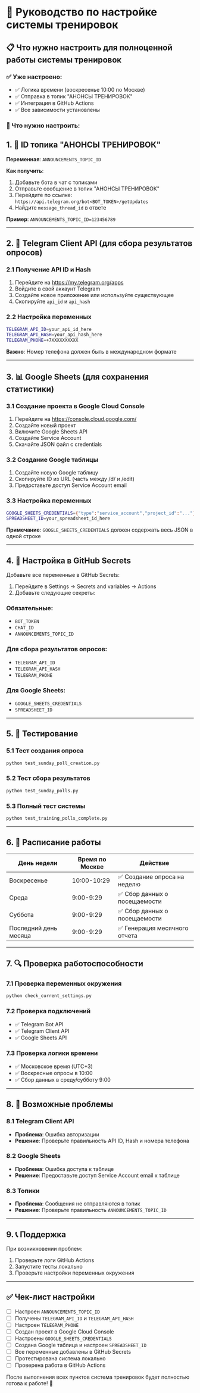 # 🏀 Руководство по настройке системы тренировок

## 📋 Что нужно настроить для полноценной работы системы тренировок

### ✅ Уже настроено:
- ✅ Логика времени (воскресенье 10:00 по Москве)
- ✅ Отправка в топик "АНОНСЫ ТРЕНИРОВОК"
- ✅ Интеграция в GitHub Actions
- ✅ Все зависимости установлены

### 🔧 Что нужно настроить:

## 1. 📱 ID топика "АНОНСЫ ТРЕНИРОВОК"

**Переменная**: `ANNOUNCEMENTS_TOPIC_ID`

**Как получить**:
1. Добавьте бота в чат с топиками
2. Отправьте сообщение в топик "АНОНСЫ ТРЕНИРОВОК"
3. Перейдите по ссылке: `https://api.telegram.org/bot<BOT_TOKEN>/getUpdates`
4. Найдите `message_thread_id` в ответе

**Пример**: `ANNOUNCEMENTS_TOPIC_ID=123456789`

---

## 2. 🔐 Telegram Client API (для сбора результатов опросов)

### 2.1 Получение API ID и Hash
1. Перейдите на https://my.telegram.org/apps
2. Войдите в свой аккаунт Telegram
3. Создайте новое приложение или используйте существующее
4. Скопируйте `api_id` и `api_hash`

### 2.2 Настройка переменных
```bash
TELEGRAM_API_ID=your_api_id_here
TELEGRAM_API_HASH=your_api_hash_here
TELEGRAM_PHONE=+7XXXXXXXXXX
```

**Важно**: Номер телефона должен быть в международном формате

---

## 3. 📊 Google Sheets (для сохранения статистики)

### 3.1 Создание проекта в Google Cloud Console
1. Перейдите на https://console.cloud.google.com/
2. Создайте новый проект
3. Включите Google Sheets API
4. Создайте Service Account
5. Скачайте JSON файл с credentials

### 3.2 Создание Google таблицы
1. Создайте новую Google таблицу
2. Скопируйте ID из URL (часть между /d/ и /edit)
3. Предоставьте доступ Service Account email

### 3.3 Настройка переменных
```bash
GOOGLE_SHEETS_CREDENTIALS={"type":"service_account","project_id":"..."}
SPREADSHEET_ID=your_spreadsheet_id_here
```

**Примечание**: `GOOGLE_SHEETS_CREDENTIALS` должен содержать весь JSON в одной строке

---

## 4. 🔧 Настройка в GitHub Secrets

Добавьте все переменные в GitHub Secrets:

1. Перейдите в Settings → Secrets and variables → Actions
2. Добавьте следующие секреты:

### Обязательные:
- `BOT_TOKEN`
- `CHAT_ID`
- `ANNOUNCEMENTS_TOPIC_ID`

### Для сбора результатов опросов:
- `TELEGRAM_API_ID`
- `TELEGRAM_API_HASH`
- `TELEGRAM_PHONE`

### Для Google Sheets:
- `GOOGLE_SHEETS_CREDENTIALS`
- `SPREADSHEET_ID`

---

## 5. 🧪 Тестирование

### 5.1 Тест создания опроса
```bash
python test_sunday_poll_creation.py
```

### 5.2 Тест сбора результатов
```bash
python test_sunday_polls.py
```

### 5.3 Полный тест системы
```bash
python test_training_polls_complete.py
```

---

## 6. 📅 Расписание работы

| День недели | Время по Москве | Действие |
|-------------|----------------|----------|
| Воскресенье | 10:00-10:29    | ✅ Создание опроса на неделю |
| Среда       | 9:00-9:29      | ✅ Сбор данных о посещаемости |
| Суббота     | 9:00-9:29      | ✅ Сбор данных о посещаемости |
| Последний день месяца | 9:00-9:29 | ✅ Генерация месячного отчета |

---

## 7. 🔍 Проверка работоспособности

### 7.1 Проверка переменных окружения
```bash
python check_current_settings.py
```

### 7.2 Проверка подключений
- ✅ Telegram Bot API
- ✅ Telegram Client API
- ✅ Google Sheets API

### 7.3 Проверка логики времени
- ✅ Московское время (UTC+3)
- ✅ Воскресные опросы в 10:00
- ✅ Сбор данных в среду/субботу 9:00

---

## 8. 🚨 Возможные проблемы

### 8.1 Telegram Client API
- **Проблема**: Ошибка авторизации
- **Решение**: Проверьте правильность API ID, Hash и номера телефона

### 8.2 Google Sheets
- **Проблема**: Ошибка доступа к таблице
- **Решение**: Предоставьте доступ Service Account email к таблице

### 8.3 Топики
- **Проблема**: Сообщения не отправляются в топик
- **Решение**: Проверьте правильность `ANNOUNCEMENTS_TOPIC_ID`

---

## 9. 📞 Поддержка

При возникновении проблем:
1. Проверьте логи GitHub Actions
2. Запустите тесты локально
3. Проверьте настройки переменных окружения

---

## ✅ Чек-лист настройки

- [ ] Настроен `ANNOUNCEMENTS_TOPIC_ID`
- [ ] Получены `TELEGRAM_API_ID` и `TELEGRAM_API_HASH`
- [ ] Настроен `TELEGRAM_PHONE`
- [ ] Создан проект в Google Cloud Console
- [ ] Настроены `GOOGLE_SHEETS_CREDENTIALS`
- [ ] Создана Google таблица и настроен `SPREADSHEET_ID`
- [ ] Все переменные добавлены в GitHub Secrets
- [ ] Протестирована система локально
- [ ] Проверена работа в GitHub Actions

После выполнения всех пунктов система тренировок будет полностью готова к работе! 🚀
